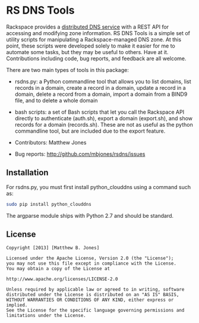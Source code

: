 RS DNS Tools
============

Rackspace provides a [distributed DNS service](http://docs.rackspace.com/cdns/api/v1.0/cdns-devguide/content/overview.html) 
with a REST API for accessing and modifying zone information.  RS DNS Tools is a simple set of 
utility scripts for manipulating a Rackspace-managed DNS zone.  At this point, these scripts 
were developed solely to make it easier for me to automate some tasks, but they may be useful 
to others.  Have at it. Contributions including code, bug reports, and feedback are all welcome.

There are two main types of tools in this package:
* rsdns.py: a Python commandline tool that allows you to list domains, list records in a domain, create a record in a domain, update a record in a domain, delete a record from a domain, import a domain from a BIND9 file, and to delete a whole domain
* bash scripts: a set of Bash scripts that let you call the Rackspace API directly to authenticate (auth.sh), export a domain (export.sh), and show records for a domain (records.sh).  These are not as useful as the python commandline tool, but are included due to the export feature.

* Contributors: Matthew Jones
* Bug reports: http://github.com/mbjones/rsdns/issues

Installation
------------
For rsdns.py, you must first install python\_clouddns using a command such as:
```sh
sudo pip install python_clouddns
```
The argparse module ships with Python 2.7 and should be standard.

License
-------
```
Copyright [2013] [Matthew B. Jones]

Licensed under the Apache License, Version 2.0 (the "License");
you may not use this file except in compliance with the License.
You may obtain a copy of the License at

http://www.apache.org/licenses/LICENSE-2.0

Unless required by applicable law or agreed to in writing, software
distributed under the License is distributed on an "AS IS" BASIS,
WITHOUT WARRANTIES OR CONDITIONS OF ANY KIND, either express or implied.
See the License for the specific language governing permissions and
limitations under the License.
```

